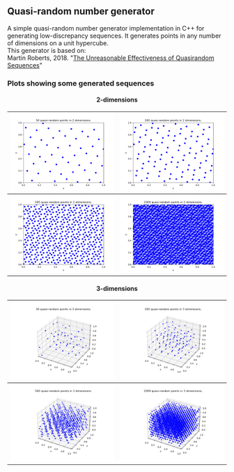 ## Quasi-random number generator

A simple quasi-random number generator implementation in C++ for generating low-discrepancy sequences. It generates points in any number of dimensions on a unit hypercube.  
This generator is based on:  
Martin Roberts, 2018. "[The Unreasonable Effectiveness of Quasirandom Sequences](http://extremelearning.com.au/unreasonable-effectiveness-of-quasirandom-sequences/)" 
<br>

### Plots showing some generated sequences

#### <center>2-dimensions</center>

|   ![](plots/2d_50.png)	|   ![](plots/2d_100.png)	|
|           ---	            |           ---	            |
|   ![](plots/2d_500.png)	|   ![](plots/2d_2000.png)	|

#### <center>3-dimensions</center>

|   ![](plots/3d_50.png)	|   ![](plots/3d_100.png)	|
|           ---	            |           ---	            |
|   ![](plots/3d_500.png)	|   ![](plots/3d_2000.png)	|
